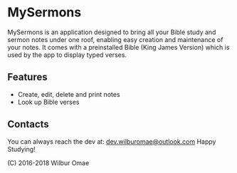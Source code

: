 # MySermons
MySermons is an application designed to bring all your Bible study and sermon notes under one roof, enabling easy creation and maintenance of your notes. It comes with a preinstalled Bible (King James Version) which is used by the app to display typed verses.


## Features
+ Create, edit, delete and print notes
+ Look up Bible verses


## Contacts
You can always reach the dev at: dev.wilburomae@outlook.com Happy Studying!


(C) 2016-2018 Wilbur Omae
